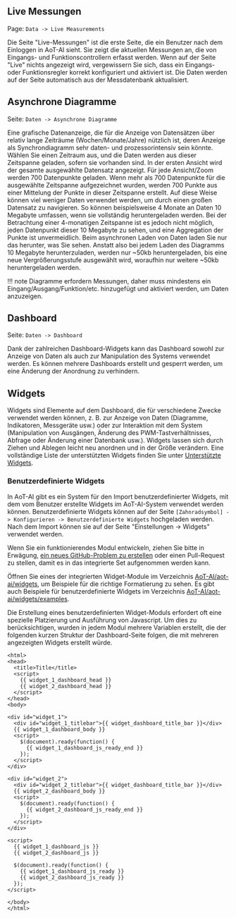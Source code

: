 ## Live Messungen

Page\: `Data -> Live Measurements`

Die Seite "Live-Messungen" ist die erste Seite, die ein Benutzer nach dem Einloggen in AoT-AI sieht. Sie zeigt die aktuellen Messungen an, die von Eingangs- und Funktionscontrollern erfasst werden. Wenn auf der Seite "Live" nichts angezeigt wird, vergewissern Sie sich, dass ein Eingangs- oder Funktionsregler korrekt konfiguriert und aktiviert ist. Die Daten werden auf der Seite automatisch aus der Messdatenbank aktualisiert.

## Asynchrone Diagramme

Seite\: `Daten -> Asynchrone Diagramme`

Eine grafische Datenanzeige, die für die Anzeige von Datensätzen über relativ lange Zeiträume (Wochen/Monate/Jahre) nützlich ist, deren Anzeige als Synchrondiagramm sehr daten- und prozessorintensiv sein könnte. Wählen Sie einen Zeitraum aus, und die Daten werden aus dieser Zeitspanne geladen, sofern sie vorhanden sind. In der ersten Ansicht wird der gesamte ausgewählte Datensatz angezeigt. Für jede Ansicht/Zoom werden 700 Datenpunkte geladen. Wenn mehr als 700 Datenpunkte für die ausgewählte Zeitspanne aufgezeichnet wurden, werden 700 Punkte aus einer Mittelung der Punkte in dieser Zeitspanne erstellt. Auf diese Weise können viel weniger Daten verwendet werden, um durch einen großen Datensatz zu navigieren. So können beispielsweise 4 Monate an Daten 10 Megabyte umfassen, wenn sie vollständig heruntergeladen werden. Bei der Betrachtung einer 4-monatigen Zeitspanne ist es jedoch nicht möglich, jeden Datenpunkt dieser 10 Megabyte zu sehen, und eine Aggregation der Punkte ist unvermeidlich. Beim asynchronen Laden von Daten laden Sie nur das herunter, was Sie sehen. Anstatt also bei jedem Laden des Diagramms 10 Megabyte herunterzuladen, werden nur ~50kb heruntergeladen, bis eine neue Vergrößerungsstufe ausgewählt wird, woraufhin nur weitere ~50kb heruntergeladen werden.

!!! note
    Diagramme erfordern Messungen, daher muss mindestens ein Eingang/Ausgang/Funktion/etc. hinzugefügt und aktiviert werden, um Daten anzuzeigen.

## Dashboard

Seite\: `Daten -> Dashboard`

Dank der zahlreichen Dashboard-Widgets kann das Dashboard sowohl zur Anzeige von Daten als auch zur Manipulation des Systems verwendet werden. Es können mehrere Dashboards erstellt und gesperrt werden, um eine Änderung der Anordnung zu verhindern.

## Widgets

Widgets sind Elemente auf dem Dashboard, die für verschiedene Zwecke verwendet werden können, z. B. zur Anzeige von Daten (Diagramme, Indikatoren, Messgeräte usw.) oder zur Interaktion mit dem System (Manipulation von Ausgängen, Änderung des PWM-Tastverhältnisses, Abfrage oder Änderung einer Datenbank usw.). Widgets lassen sich durch Ziehen und Ablegen leicht neu anordnen und in der Größe verändern. Eine vollständige Liste der unterstützten Widgets finden Sie unter [Unterstützte Widgets](Supported-Widgets.md).

### Benutzerdefinierte Widgets

In AoT-AI gibt es ein System für den Import benutzerdefinierter Widgets, mit dem vom Benutzer erstellte Widgets im AoT-AI-System verwendet werden können. Benutzerdefinierte Widgets können auf der Seite `[Zahnradsymbol] -> Konfigurieren -> Benutzerdefinierte Widgets` hochgeladen werden. Nach dem Import können sie auf der Seite "Einstellungen -> Widgets" verwendet werden.

Wenn Sie ein funktionierendes Modul entwickeln, ziehen Sie bitte in Erwägung, [ein neues GitHub-Problem zu erstellen](https://github.com/kizniche/AoT-AI/issues/new?assignees=&labels=&template=feature-request.md&title=New%20Module) oder einen Pull-Request zu stellen, damit es in das integrierte Set aufgenommen werden kann.

Öffnen Sie eines der integrierten Widget-Module im Verzeichnis [AoT-AI/aot-ai/widgets](https://github.com/kizniche/AoT-AI/tree/master/aot-ai/widgets/), um Beispiele für die richtige Formatierung zu sehen. Es gibt auch Beispiele für benutzerdefinierte Widgets im Verzeichnis [AoT-AI/aot-ai/widgets/examples](https://github.com/kizniche/AoT-AI/tree/master/aot-ai/widgets/examples).

Die Erstellung eines benutzerdefinierten Widget-Moduls erfordert oft eine spezielle Platzierung und Ausführung von Javascript. Um dies zu berücksichtigen, wurden in jedem Modul mehrere Variablen erstellt, die der folgenden kurzen Struktur der Dashboard-Seite folgen, die mit mehreren angezeigten Widgets erstellt würde.

```angular2html
<html>
<head>
  <title>Title</title>
  <script>
    {{ widget_1_dashboard_head }}
    {{ widget_2_dashboard_head }}
  </script>
</head>
<body>

<div id="widget_1">
  <div id="widget_1_titlebar">{{ widget_dashboard_title_bar }}</div>
  {{ widget_1_dashboard_body }}
  <script>
    $(document).ready(function() {
      {{ widget_1_dashboard_js_ready_end }}
    });
  </script>
</div>

<div id="widget_2">
  <div id="widget_2_titlebar">{{ widget_dashboard_title_bar }}</div>
  {{ widget_2_dashboard_body }}
  <script>
    $(document).ready(function() {
      {{ widget_2_dashboard_js_ready_end }}
    });
  </script>
</div>

<script>
  {{ widget_1_dashboard_js }}
  {{ widget_2_dashboard_js }}

  $(document).ready(function() {
    {{ widget_1_dashboard_js_ready }}
    {{ widget_2_dashboard_js_ready }}
  });
</script>

</body>
</html>
```
